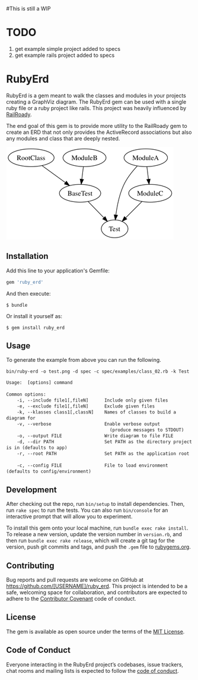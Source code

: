 #This is still a WIP

# TODO
1. get example simple project added to specs
2. get example rails project added to specs

# RubyErd

RubyErd is a gem meant to walk the classes and modules in your projects creating a GraphViz diagram.
The RubyErd gem can be used with a single ruby file or a ruby project like rails.
This project was heavily influenced by [RailRoady](https://github.com/preston/railroady).

The end goal of this gem is to provide more utility to the RailRoady gem to create
an ERD that not only provides the ActiveRecord associations but also any modules
and class that are deeply nested.

![Example](docs/test.png)

## Installation

Add this line to your application's Gemfile:

```ruby
gem 'ruby_erd'
```

And then execute:

    $ bundle

Or install it yourself as:

    $ gem install ruby_erd

## Usage

To generate the example from above you can run the following.

```
bin/ruby-erd -o test.png -d spec -c spec/examples/class_02.rb -k Test
```


```
Usage:  [options] command

Common options:
    -i, --include file1[,fileN]      Include only given files
    -e, --exclude file1[,fileN]      Exclude given files
    -k, --klasses class1[,classN]    Names of classes to build a diagram for
    -v, --verbose                    Enable verbose output
                                       (produce messages to STDOUT)
    -o, --output FILE                Write diagram to file FILE
    -d, --dir PATH                   Set PATH as the directory project is in (defaults to app)
    -r, --root PATH                  Set PATH as the application root

    -c, --config FILE                File to load environment (defaults to config/environment)
```

## Development

After checking out the repo, run `bin/setup` to install dependencies. Then, run `rake spec` to run the tests. You can also run `bin/console` for an interactive prompt that will allow you to experiment.

To install this gem onto your local machine, run `bundle exec rake install`. To release a new version, update the version number in `version.rb`, and then run `bundle exec rake release`, which will create a git tag for the version, push git commits and tags, and push the `.gem` file to [rubygems.org](https://rubygems.org).

## Contributing

Bug reports and pull requests are welcome on GitHub at https://github.com/[USERNAME]/ruby_erd. This project is intended to be a safe, welcoming space for collaboration, and contributors are expected to adhere to the [Contributor Covenant](http://contributor-covenant.org) code of conduct.

## License

The gem is available as open source under the terms of the [MIT License](https://opensource.org/licenses/MIT).

## Code of Conduct

Everyone interacting in the RubyErd project’s codebases, issue trackers, chat rooms and mailing lists is expected to follow the [code of conduct](https://github.com/[USERNAME]/ruby_erd/blob/master/CODE_OF_CONDUCT.md).
